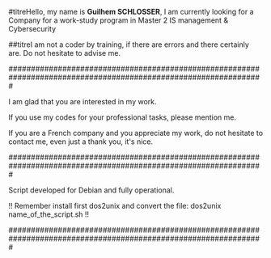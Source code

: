 #titreHello, my name is __Guilhem SCHLOSSER__, I am currently looking for a Company for a work-study program in Master 2 IS management & Cybersecurity

##titreI am not a coder by training, if there are errors and there certainly are. Do not hesitate to advise me.

#################################################################################################################

I am glad that you are interested in my work.

If you use my codes for your professional tasks, please mention me.

If you are a French company and you appreciate my work, do not hesitate to contact me, even just a thank you, it's nice.

#################################################################################################################

Script developed for Debian and fully operational.

!! Remember install first dos2unix and convert the file: dos2unix name_of_the_script.sh !!

#################################################################################################################
